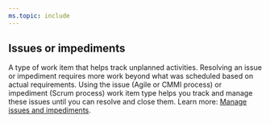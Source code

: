 ```yaml
---
ms.topic: include
---
```


## Issues or impediments
A type of work item that helps track unplanned activities. Resolving an issue or 
impediment requires more work beyond what was scheduled based on actual requirements. 
Using the issue (Agile or CMMI process) or impediment (Scrum process) work item type helps 
you track and manage these issues until you can resolve and close them.  Learn more: 
[Manage issues and impediments](/azure/devops/boards/backlogs/manage-issues-impediments).  